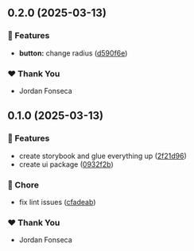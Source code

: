 ## 0.2.0 (2025-03-13)

### 🚀 Features

- **button:** change radius ([d590f6e](https://github.com/fonsecaj/sekoya/commit/d590f6e))

### ❤️ Thank You

- Jordan Fonseca

## 0.1.0 (2025-03-13)

### 🚀 Features

- create storybook and glue everything up ([2f21d96](https://github.com/fonsecaj/sekoya/commit/2f21d96))
- create ui package ([0932f2b](https://github.com/fonsecaj/sekoya/commit/0932f2b))

### 🏡 Chore

- fix lint issues ([cfadeab](https://github.com/fonsecaj/sekoya/commit/cfadeab))

### ❤️ Thank You

- Jordan Fonseca